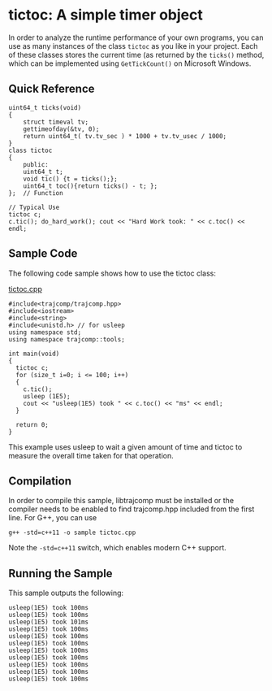 tictoc: A simple timer object
===================

In order to analyze the runtime performance of your own programs, you can use as many instances of the class `tictoc` as you like in your project. Each of these classes stores the current time (as returned by the `ticks()` method, which can be implemented using `GetTickCount()` on Microsoft Windows.

Quick Reference
-------------------
	uint64_t ticks(void)
	{	
		struct timeval tv;
		gettimeofday(&tv, 0);
		return uint64_t( tv.tv_sec ) * 1000 + tv.tv_usec / 1000;
	}
	class tictoc
	{
		public:
		uint64_t t;
		void tic() {t = ticks();};
		uint64_t toc(){return ticks() - t; };
	};	// Function
	
	// Typical Use
	tictoc c;
	c.tic(); do_hard_work(); cout << "Hard Work took: " << c.toc() << endl;


Sample Code
-------------
The following code sample shows how to use the tictoc class:

[tictoc.cpp](tictoc.cpp)

	#include<trajcomp/trajcomp.hpp>
	#include<iostream>
	#include<string>
	#include<unistd.h> // for usleep
	using namespace std;
	using namespace trajcomp::tools;

	int main(void)
	{
	  tictoc c;
	  for (size_t i=0; i <= 100; i++)
	  {
		c.tic();
		usleep (1E5);
		cout << "usleep(1E5) took " << c.toc() << "ms" << endl;
	  }
	  
	  return 0;
	}

This example uses usleep to wait a given amount of time and tictoc to measure the overall time taken for that operation. 

Compilation
------------
In order to compile this sample, libtrajcomp must be installed or the compiler needs to be enabled to find trajcomp.hpp included from the first line. For G++, you can use

	g++ -std=c++11 -o sample tictoc.cpp

Note the `-std=c++11` switch, which enables modern C++ support. 

Running the Sample
-----------------
This sample outputs the following:

	usleep(1E5) took 100ms
	usleep(1E5) took 100ms
	usleep(1E5) took 101ms
	usleep(1E5) took 100ms
	usleep(1E5) took 100ms
	usleep(1E5) took 100ms
	usleep(1E5) took 100ms
	usleep(1E5) took 100ms
	usleep(1E5) took 100ms
	usleep(1E5) took 100ms
	usleep(1E5) took 100ms


